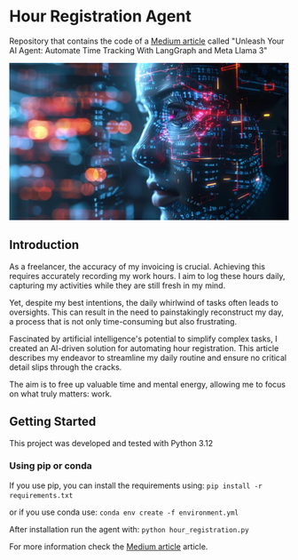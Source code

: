 # Hour Registration Agent

Repository that contains the code of a [Medium article](https://) called "Unleash Your AI Agent: Automate Time Tracking With LangGraph and Meta Llama 3"

![AI Agent](cover.jpg)

<!-- Ensure there's a blank line after the image for spacing -->

## Introduction

As a freelancer, the accuracy of my invoicing is crucial. Achieving this requires accurately recording my work hours. I aim to log these hours daily, capturing my activities while they are still fresh in my mind.

Yet, despite my best intentions, the daily whirlwind of tasks often leads to oversights. This can result in the need to painstakingly reconstruct my day, a process that is not only time-consuming but also frustrating.

Fascinated by artificial intelligence's potential to simplify complex tasks, I created an AI-driven solution for automating hour registration. This article describes my endeavor to streamline my daily routine and ensure no critical detail slips through the cracks.

The aim is to free up valuable time and mental energy, allowing me to focus on what truly matters: work.

## Getting Started

This project was developed and tested with Python 3.12

### Using pip or conda

If you use pip, you can install the requirements using:
```pip install -r requirements.txt```

or if you use conda use:
```conda env create -f environment.yml```

After installation run the agent with:
```python hour_registration.py```

For more information check the [Medium article](https://) article.